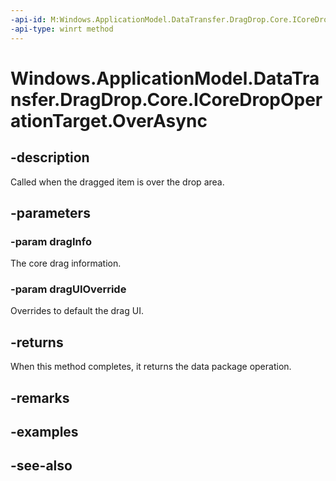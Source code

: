 ```yaml
---
-api-id: M:Windows.ApplicationModel.DataTransfer.DragDrop.Core.ICoreDropOperationTarget.OverAsync(Windows.ApplicationModel.DataTransfer.DragDrop.Core.CoreDragInfo,Windows.ApplicationModel.DataTransfer.DragDrop.Core.CoreDragUIOverride)
-api-type: winrt method
---
```


<!-- Method syntax
public Windows.Foundation.IAsyncOperation<Windows.ApplicationModel.DataTransfer.DataPackageOperation> OverAsync(Windows.ApplicationModel.DataTransfer.DragDrop.Core.CoreDragInfo dragInfo, Windows.ApplicationModel.DataTransfer.DragDrop.Core.CoreDragUIOverride dragUIOverride)
-->

# Windows.ApplicationModel.DataTransfer.DragDrop.Core.ICoreDropOperationTarget.OverAsync

## -description
Called when the dragged item is over the drop area.

## -parameters
### -param dragInfo
The core drag information.

### -param dragUIOverride
Overrides to default the drag UI.

## -returns
When this method completes, it returns the data package operation.

## -remarks

## -examples

## -see-also
